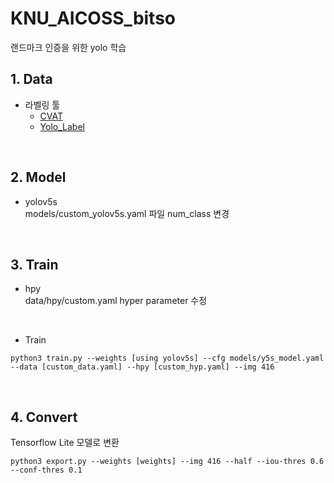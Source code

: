 # KNU_AICOSS_bitso

랜드마크 인증을 위한 yolo 학습
</br>

## 1. Data
- 라벨링 툴
    - [CVAT](https://github.com/opencv/cvat)
    - [Yolo_Label](https://github.com/developer0hye/Yolo_Label)
<br/>

## 2. Model
- yolov5s    
    models/custom_yolov5s.yaml 파일 num_class 변경
<br/>

## 3. Train
- hpy    
    data/hpy/custom.yaml hyper parameter 수정 

<br/>

- Train

```
python3 train.py --weights [using yolov5s] --cfg models/y5s_model.yaml --data [custom_data.yaml] --hpy [custom_hyp.yaml] --img 416
```

<br/>

## 4. Convert
Tensorflow Lite 모델로 변환
```
python3 export.py --weights [weights] --img 416 --half --iou-thres 0.6 --conf-thres 0.1
```